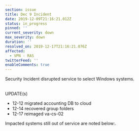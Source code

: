 ```yaml
---
section: issue
title: Dec 9 Incident
date: 2019-12-09T21:16:21.012Z
status: in_progress
pinned: ''
current_severity: down
max_severity: down
duration: ''
resolved_on: 2019-12-17T21:16:21.076Z
affected:
  - VPN - RAS
twitterFeed: ''
enableComments: true
---
```

Security Incident disrupted service to select Windows systems.<br><br>

UPDATE(s)<br>

* 12-12  migrated accounting DB to cloud
* 12-14  recovered group folders
* 12-17  reimaged va-cs-02

Impacted systems still out of service are noted below:.
